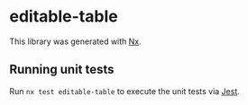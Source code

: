 # editable-table

This library was generated with [Nx](https://nx.dev).

## Running unit tests

Run `nx test editable-table` to execute the unit tests via [Jest](https://jestjs.io).
